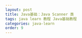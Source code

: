 ```yaml
---
layout: post
title: Java基础：Java Scanner 类
tags: java learn 教程 Java基础教程
categories: java-learn
order: 9
---
```

